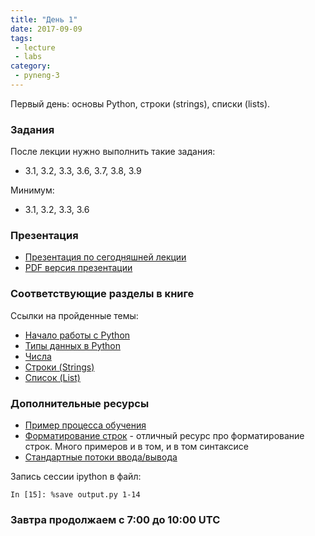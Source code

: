 ```yaml
---
title: "День 1"
date: 2017-09-09
tags:
 - lecture
 - labs
category:
 - pyneng-3
---
```


Первый день: основы Python, строки (strings), списки (lists).

### Задания

После лекции нужно выполнить такие задания:

* 3.1, 3.2, 3.3, 3.6, 3.7, 3.8, 3.9

Минимум:

* 3.1, 3.2, 3.3, 3.6


### Презентация

* [Презентация по сегодняшней лекции](https://gitpitch.com/natenka/pyneng-slides/py3-data-structures)
* [PDF версия презентации](https://github.com/pyneng/pyneng-online-sep-oct-2017/raw/master/presentations/03_data_structures.pdf)


### Соответствующие разделы в книге

Ссылки на пройденные темы:

* [Начало работы с Python](https://natenka.gitbooks.io/pyneng/content/book/02_start/)
* [Типы данных в Python](https://natenka.gitbooks.io/pyneng/content/book/03_data_structures/)
* [Числа](https://natenka.gitbooks.io/pyneng/content/book/03_data_structures/3_numbers.html)
* [Строки (Strings)](https://natenka.gitbooks.io/pyneng/content/book/03_data_structures/4_strings.html)
* [Список (List)](https://natenka.gitbooks.io/pyneng/content/book/03_data_structures/5_lists.html)



### Дополнительные ресурсы

* [Пример процесса обучения](https://pyneng.github.io/docs/learning_sequence/)
* [Форматирование строк](https://pyformat.info/) - отличный ресурс про форматирование строк. Много примеров и в том, и в том синтаксисе
* [Стандартные потоки ввода/вывода](http://xgu.ru/wiki/stdin)


Запись сессии ipython в файл:
```
In [15]: %save output.py 1-14
```

### Завтра продолжаем с 7:00 до 10:00 UTC
